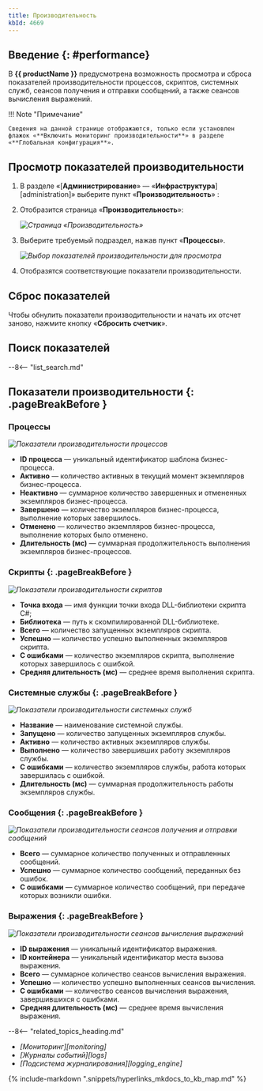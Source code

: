```yaml
---
title: Производительность
kbId: 4669
---
```


## Введение {: #performance}

В **{{ productName }}** предусмотрена возможность просмотра и сброса показателей производительности процессов, скриптов, системных служб, сеансов получения и отправки сообщений, а также сеансов вычисления выражений.

!!! Note "Примечание"

    Сведения на данной странице отображаются, только если установлен флажок «**Включить мониторинг производительности**» в разделе «**Глобальная конфигурация**».

## Просмотр показателей производительности

1. В разделе «[**Администрирование**» — «**Инфраструктура**][administration]» выберите пункт «**Производительность**» <i class=" fal  fa-tachometer ">‌</i>:
2. Отобразится страница «**Производительность**»:

    _![Страница «Производительность»](performance_page.png)_

3. Выберите требуемый подраздел, нажав пункт «**Процессы**».

    _![Выбор показателей производительности для просмотра](performance_view_selection.png)_

4. Отобразятся соответствующие показатели производительности.

## Сброс показателей

Чтобы обнулить показатели производительности и начать их отсчет заново, нажмите кнопку «**Сбросить счетчик**».

## Поиск показателей

--8<-- "list_search.md"

## Показатели производительности {: .pageBreakBefore }

### Процессы

_![Показатели производительности процессов](performance_page.png)_

- **ID процесса** — уникальный идентификатор шаблона бизнес-процесса.
- **Активно** — количество активных в текущий момент экземпляров бизнес-процесса.
- **Неактивно** — суммарное количество завершенных и отмененных экземпляров бизнес-процесса.
- **Завершено** — количество экземпляров бизнес-процесса, выполнение которых завершилось.
- **Отменено** — количество экземпляров бизнес-процесса, выполнение которых было отменено.
- **Длительность (мс)** — суммарная продолжительность выполнения экземпляров бизнес-процессов.

### Скрипты {: .pageBreakBefore }

_![Показатели производительности скриптов](performance_scripts.png)_

- **Точка входа** — имя функции точки входа DLL-библиотеки скрипта C#;
- **Библиотека** — путь к скомпилированной DLL-библиотеке.
- **Всего** — количество запущенных экземпляров скрипта.
- **Успешно** — количество успешно выполненных экземпляров скрипта.
- **С ошибками** — количество экземпляров скрипта, выполнение которых завершилось с ошибкой.
- **Средняя длительность (мс)** — среднее время выполнения скрипта.

### Системные службы {: .pageBreakBefore }

_![Показатели производительности системных служб](performance_system_services.png)_

- **Название** — наименование системной службы.
- **Запущено** — количество запущенных экземпляров службы.
- **Активно** — количество активных экземпляров службы.
- **Выполнено** — количество завершивших работу экземпляров службы.
- **С ошибками** — количество экземпляров службы, работа которых завершилась с ошибкой.
- **Длительность (мс)** — суммарная продолжительность работы экземпляров службы.

### Сообщения {: .pageBreakBefore }

_![Показатели производительности сеансов получения и отправки сообщений](performance_messages.png)_

- **Всего** — суммарное количество полученных и отправленных сообщений.
- **Успешно** — суммарное количество сообщений, переданных без ошибок.
- **С ошибками** — суммарное количество сообщений, при передаче которых возникли ошибки.

### Выражения {: .pageBreakBefore }

_![Показатели производительности сеансов вычисления выражений](performance_expressions.png)_

- **ID выражения** — уникальный идентификатор выражения.
- **ID контейнера** — уникальный идентификатор места вызова выражения.
- **Всего** — суммарное количество сеансов вычисления выражения.
- **Успешно** — количество успешно выполненных сеансов вычисления.
- **С ошибками** — количество сеансов вычисления выражения, завершившихся с ошибками.
- **Средняя длительность (мс)** — среднее время вычисления выражения.

<div class="relatedTopics" markdown="block">

--8<-- "related_topics_heading.md"

- _[Мониторинг][monitoring]_
- _[Журналы событий][logs]_
- _[Подсистема журналирования][logging_engine]_

</div>

{% include-markdown ".snippets/hyperlinks_mkdocs_to_kb_map.md" %}
